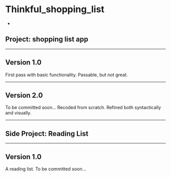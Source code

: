 Thinkful_shopping_list
=====================
-
Project: shopping list app
-
-----------
Version 1.0
-----------

First pass with basic functionality.
Passable, but not great. 

-----------
Version 2.0
-----------

To be committed soon...
Recoded from scratch.
Refined both syntactically and visually.



------------
Side Project: Reading List
------------

---
Version 1.0
---
A reading list. To be committed soon...


